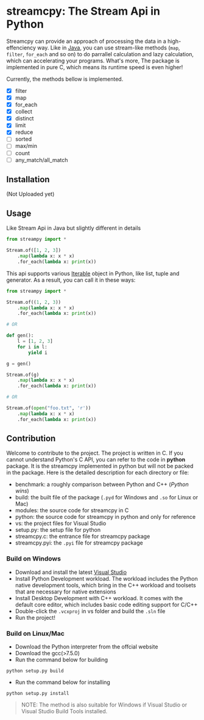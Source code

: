 # streamcpy: The Stream Api in Python

Streamcpy can provide an approach of processing the data in a high-effenciency way. Like in [Java](https://docs.oracle.com/javase/8/docs/api/java/util/stream/Stream.html), you can use stream-like  methods (`map`, `filter`, `for_each` and so on) to do parrallel calculation and lazy calculation, which can accelerating your programs. What's more, The package is implemented in pure C, which means its runtime speed is even higher!

Currently, the methods bellow is implemented.

- [x] filter
- [x] map
- [x] for_each
- [x] collect
- [x] distinct
- [x] limit
- [x] reduce
- [ ] sorted
- [ ] max/min
- [ ] count
- [ ] any_match/all_match

## Installation

(Not Uploaded yet)

## Usage

Like Stream Api in Java but slightly different in details

```python
from streampy import *

Stream.of([1, 2, 3])
    .map(lambda x: x * x)
    .for_each(lambda x: print(x))

```

This api supports various [Iterable](https://docs.python.org/3/library/stdtypes.html#typeiter) object in Python, like list, tuple and generator. As a result, you can call it in these ways:

```python
from streampy import *

Stream.of((1, 2, 3))
    .map(lambda x: x * x)
    .for_each(lambda x: print(x))

# OR

def gen():
    l = [1, 2, 3]
    for i in l:
        yield i

g = gen()

Stream.of(g)
    .map(lambda x: x * x)
    .for_each(lambda x: print(x))

# OR

Stream.of(open("foo.txt", 'r'))
    .map(lambda x: x * x)
    .for_each(lambda x: print(x))   
```

## Contribution

Welcome to contribute to the project. The project is written in C. If you cannot understand Python's C API, you can refer to the code in __python__ package. It is the streamcpy implemented in python but will not be packed in the package. Here is the detailed description for each directory or file:

- benchmark: a roughly comparison between Python and C++ (*Python wins*)
- build: the built file of the package (`.pyd` for Windows and `.so` for Linux or Mac)
- modules: the source code for streamcpy in C
- python: the source code for streamcpy in python and only for reference
- vs: the project files for Visual Studio
- setup.py: the setup file for python
- streamcpy.c: the entrance file for streamcpy package
- streamcpy.pyi: the `.pyi` file for streamcpy package
  
### Build on Windows

- Download and install the latest [Visual Studio](https://visualstudio.microsoft.com/)
- Install Python Development workload. The workload includes the Python native development tools, which bring in the C++ workload and toolsets that are necessary for native extensions
- Install Desktop Development with C++ workload. It comes with the default core editor, which includes basic code editing support for C/C++
- Double-click the `.vcxproj` in vs folder and build the `.sln` file
- Run the project!

### Build on Linux/Mac

- Download the Python interpreter from the offcial website
- Download the gcc(>7.5.0)
- Run the command below for building
  
```shell
python setup.py build
```

- Run the command below for installing
  
```shell
python setup.py install
```
> NOTE: The method is also suitable for Windows if Visual Studio or Visual Studio Build Tools installed.
